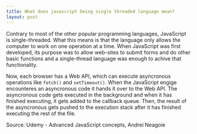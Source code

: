 ```yaml
---
title: What does javascript being single threaded language mean?
layout: post
---
```


Contrary to most of the other popular programming languages, JavaScript is single-threaded. What this means is that the language only allows the computer to work on one operation at a time.
When JavaScript was first developed, its purpose was to allow web-sites to submit forms and do other basic functions and a single-thread language was enough to achive that functionality.

Now, each browser has a Web API, which can execute asyncronous operations like `fetch()` and `setTimeout()`. When the JavaScript engige encounteres an asyncronous code it hands it over to the Web API. The asyncronous code gets executed in the background and when it has finished executing, it gets added to the callback queue. Then, the result of the asyncronous gets pushed to the execution stack after it has finished executing the rest of the file.

Source: Udemy - Advanced JavaScript concepts, Andrei Neagoie
